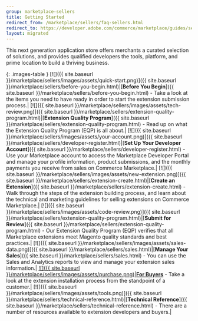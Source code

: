 ```yaml
---
group: marketplace-sellers
title: Getting Started
redirect_from: /marketplace/sellers/faq-sellers.html
redirect_to: https://developer.adobe.com/commerce/marketplace/guides/sellers/
layout: migrated
---
```


This next generation application store offers merchants a curated selection of solutions, and provides qualified developers the tools, platform, and prime location to build a thriving business.

{: .images-table }
[![]({{ site.baseurl }}/marketplace/sellers/images/assets/quick-start.png)]({{ site.baseurl }}/marketplace/sellers/before-you-begin.html)|[**Before You Begin**]({{ site.baseurl }}/marketplace/sellers/before-you-begin.html) - Take a look at the items you need to have ready in order to start the extension submission process.|
[![]({{ site.baseurl }}/marketplace/sellers/images/assets/tech-review.png)]({{ site.baseurl }}/marketplace/sellers/extension-quality-program.html)|[**Extension Quality Program**]({{ site.baseurl }}/marketplace/sellers/extension-quality-program.html) - Read up on what the Extension Quality Program (EQP) is all about.|
[![]({{ site.baseurl }}/marketplace/sellers/images/assets/your-account.png)]({{ site.baseurl }}/marketplace/sellers/developer-register.html)|[**Set Up Your Developer Account**]({{ site.baseurl }}/marketplace/sellers/developer-register.html) - Use your Marketplace account to access the Marketplace Developer Portal and  manage your profile information, product submissions, and the monthly payments you receive from sales on Commerce Marketplace.|
[![]({{ site.baseurl }}/marketplace/sellers/images/assets/new-extension.png)]({{ site.baseurl }}/marketplace/sellers/extension-create.html)|[**Create an Extension**]({{ site.baseurl }}/marketplace/sellers/extension-create.html) - Walk through the steps of the extension building process, and learn about the technical and marketing guidelines for selling extensions on Commerce Marketplace.|
[![]({{ site.baseurl }}/marketplace/sellers/images/assets/code-review.png)]({{ site.baseurl }}/marketplace/sellers/extension-quality-program.html)|[**Submit for Review**]({{ site.baseurl }}/marketplace/sellers/extension-quality-program.html) - Our Extension Quality Program (EQP) verifies that all Marketplace extensions meet Magento quality standards and best practices.|
[![]({{ site.baseurl }}/marketplace/sellers/images/assets/sales-data.png)]({{ site.baseurl }}/marketplace/sellers/sales.html)|[**Manage Your Sales**]({{ site.baseurl }}/marketplace/sellers/sales.html) - You can use the Sales and Analytics reports to view and manage your extension sales information.|
[![]({{ site.baseurl }}/marketplace/sellers/images/assets/purchase.png)][1]|[**For Buyers**](https://docs.magento.com/m2/ee/user_guide/magento/magento-marketplace.html) - Take a look at the extension installation process from the standpoint of a customer.|
[![]({{ site.baseurl }}/marketplace/sellers/images/assets/tools.png)]({{ site.baseurl }}/marketplace/sellers/technical-reference.html)|[**Technical Reference**]({{ site.baseurl }}/marketplace/sellers/technical-reference.html) - There are a number of resources available to extension developers and buyers.|

[1]: https://docs.magento.com/m2/ee/user_guide/magento/magento-marketplace.html